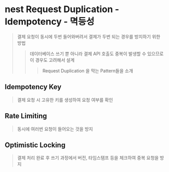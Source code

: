# nest Request Duplication - Idempotency - 멱등성

> 결제 요청이 동시에 두번 들어와버려서 결제가 두번 되는 경우를 방지하기 위한 방법
>
> > 데이터베이스 쓰기 뿐 아니라 결제 API 호출도 중복이 발생할 수 있으므로 이 경우도 고려해서 설계
> >
> > > Request Duplication 을 막는 Pattern들을 소개

## Idempotency Key

> 결제 요청 시 고유한 키를 생성하여 요청 여부를 확인

## Rate Limiting

> 동시에 여러번 요청이 들어오는 것을 방지

## Optimistic Locking

> 결제 처리 완료 후 쓰기 과정에서 버전, 타임스탬프 등을 체크하여 중복 요청을 방지
